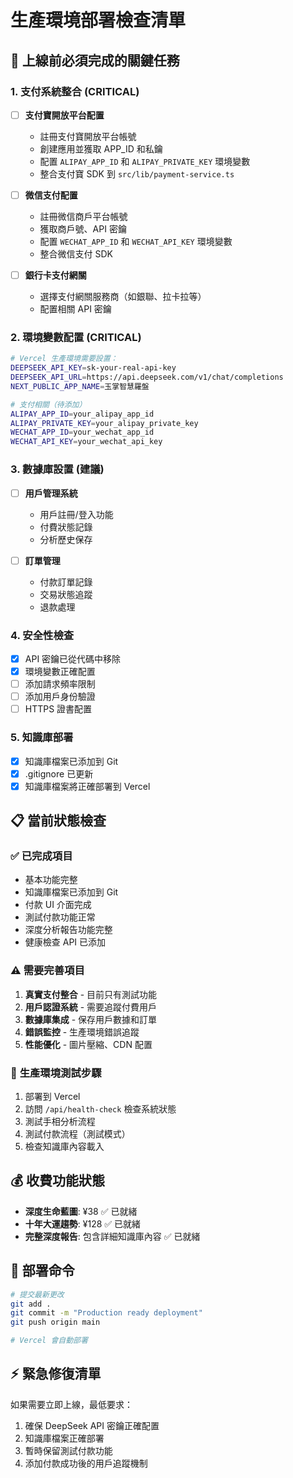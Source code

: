 # 生產環境部署檢查清單

## 🚨 **上線前必須完成的關鍵任務**

### 1. **支付系統整合 (CRITICAL)**
- [ ] **支付寶開放平台配置**
  - 註冊支付寶開放平台帳號
  - 創建應用並獲取 APP_ID 和私鑰
  - 配置 `ALIPAY_APP_ID` 和 `ALIPAY_PRIVATE_KEY` 環境變數
  - 整合支付寶 SDK 到 `src/lib/payment-service.ts`

- [ ] **微信支付配置**
  - 註冊微信商戶平台帳號
  - 獲取商戶號、API 密鑰
  - 配置 `WECHAT_APP_ID` 和 `WECHAT_API_KEY` 環境變數
  - 整合微信支付 SDK

- [ ] **銀行卡支付網關**
  - 選擇支付網關服務商（如銀聯、拉卡拉等）
  - 配置相關 API 密鑰

### 2. **環境變數配置 (CRITICAL)**
```bash
# Vercel 生產環境需要設置：
DEEPSEEK_API_KEY=sk-your-real-api-key
DEEPSEEK_API_URL=https://api.deepseek.com/v1/chat/completions
NEXT_PUBLIC_APP_NAME=玉掌智慧羅盤

# 支付相關（待添加）
ALIPAY_APP_ID=your_alipay_app_id
ALIPAY_PRIVATE_KEY=your_alipay_private_key
WECHAT_APP_ID=your_wechat_app_id
WECHAT_API_KEY=your_wechat_api_key
```

### 3. **數據庫設置 (建議)**
- [ ] **用戶管理系統**
  - 用戶註冊/登入功能
  - 付費狀態記錄
  - 分析歷史保存

- [ ] **訂單管理**
  - 付款訂單記錄
  - 交易狀態追蹤
  - 退款處理

### 4. **安全性檢查**
- [x] API 密鑰已從代碼中移除
- [x] 環境變數正確配置
- [ ] 添加請求頻率限制
- [ ] 添加用戶身份驗證
- [ ] HTTPS 證書配置

### 5. **知識庫部署**
- [x] 知識庫檔案已添加到 Git
- [x] .gitignore 已更新
- [x] 知識庫檔案將正確部署到 Vercel

## 📋 **當前狀態檢查**

### ✅ **已完成項目**
- 基本功能完整
- 知識庫檔案已添加到 Git
- 付款 UI 介面完成
- 測試付款功能正常
- 深度分析報告功能完整
- 健康檢查 API 已添加

### ⚠️ **需要完善項目**
1. **真實支付整合** - 目前只有測試功能
2. **用戶認證系統** - 需要追蹤付費用戶
3. **數據庫集成** - 保存用戶數據和訂單
4. **錯誤監控** - 生產環境錯誤追蹤
5. **性能優化** - 圖片壓縮、CDN 配置

### 🔧 **生產環境測試步驟**
1. 部署到 Vercel
2. 訪問 `/api/health-check` 檢查系統狀態
3. 測試手相分析流程
4. 測試付款流程（測試模式）
5. 檢查知識庫內容載入

## 💰 **收費功能狀態**
- **深度生命藍圖**: ¥38 ✅ 已就緒
- **十年大運趨勢**: ¥128 ✅ 已就緒
- **完整深度報告**: 包含詳細知識庫內容 ✅ 已就緒

## 🚀 **部署命令**
```bash
# 提交最新更改
git add .
git commit -m "Production ready deployment"
git push origin main

# Vercel 會自動部署
```

## ⚡ **緊急修復清單**
如果需要立即上線，最低要求：
1. 確保 DeepSeek API 密鑰正確配置
2. 知識庫檔案正確部署
3. 暫時保留測試付款功能
4. 添加付款成功後的用戶追蹤機制